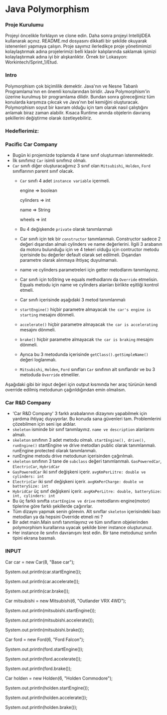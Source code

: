 #  Java Polymorphism

### Proje Kurulumu

Projeyi öncelikle forklayın ve clone edin.
Daha sonra projeyi IntellijIDEA kullanarak açınız. README.md dosyasını dikkatli bir şekilde okuyarak istenenleri yapmaya çalışın.
Proje sayımız ilerledikçe proje yönetimimizi kolaylaştırmak adına projelerimizi belli klasör kalıplarında saklamak işimizi kolaylaştırmak adına iyi bir alışkanlıktır.
Örnek bir Lokasyon: Workintech/Sprint_1/Etud.

### Intro

Polymorphism çok biçimlilik demektir. Java'nın ve Nesne Tabanlı Programlama'nın en önemli konularından biridir.
Java Polymorphism'in üzerine kurulmuş bir programlama dilidir. Bundan sonra göreceğimiz tüm konularda karşımıza çıkıcak ve Java'nın bel kemiğini oluşturacak.
Polymorphism soyut bir kavram olduğu için tam olarak nasıl çalıştığını anlamak biraz zaman alabilir. Kısaca Runtime anında objelerin davranış şekillerini değiştirme olarak özetleyebiliriz.


### Hedeflerimiz:

 ### Pacific Car Company

 * Bugün ki projemizde toplamda 4 tane sınıf oluşturman istenmektedir.
 * İlk sınıfımız ```Car``` isimli sınıfmız olmalı.
 * ```Car``` sınıfı diğer oluşturacağımız 3 sınıf olan ```Mitsubishi```, ```Holden```, ```Ford``` sınıflarının parent sınıf olacak.
   * ```Car``` sınıfı 4 adet ```instance variable``` içermeli.
        
        engine => boolean
   
        cylinders => int
   
        name => String
   
        wheels => int
   
   * Bu 4 değişkende ```private``` olarak tanımlanmalı
   * Car sınıfı için tek bir ```constructor``` tanımlanmalı. Constructor sadece 2 değeri dışarıdan almalı cylinders ve name değerlerini. İlgili 3 arabanın da motoru bulunduğu için ve 4 tekeri olduğu için contructor metodu içerisinde bu değerler default olarak set edilmeli. Dışarıdan parametre olarak alınmaya ihtiyaç duyulmamalı.
   * name ve cylinders parametreleri için getter metodlarını tanımlayınız.
   * Car sınıfı için toString ve equals methodlarını da ```Override``` etmelisin. Equals metodu için name ve cylinders alanları birlikte eşitliği kontrol etmeli.
   * Car sınıfı içerisinde aşağıdaki 3 metod tanımlanmalı
   * ```startEngine()``` hiçbir parametre almayacak ```the car's engine is starting``` mesajını dönmeli.
   * ```accelerate()```  hiçbir parametre almayacak ```the car is accelerating``` mesajını dönmeli.
   * ```brake()``` hiçbir parametre almayacak ```the car is braking``` mesajını dönmeli.
   * Ayrıca bu 3 metodunda içerisinde ```getClass().getSimpleName()``` değeri loglanmalı.
   * ```Mitsubishi```, ```Holden```, ```Ford``` sınıfları ```Car``` sınıfının alt sınıflarıdır ve bu 3 metoduda ```Override``` etmeliler.

Aşağıdaki gibi bir input değeri için output kısmında her araç türünün kendi override edilmiş metodunun çağırıldığından emin olmalısın.

 ### Car R&D Company

 * 'Car R&D Company' 3 farklı arabalarının dizaynını yapabilmek için yardıma ihtiyaç duyuyorlar. Bu konuda sana güvenleri tam. Problemlerini çözebilmen için seni işe aldılar.
 * ```skeleton``` isminde bir sınıf tanımlayınız. ```name ve description``` alanlarını almalı.
 * ```skeleton``` sınıfının 3 adet metodu olmalı. ```startEngine(), drive(), runEngine()``` startEngine ve drive metodları public olarak tanımlanmalı. runEngine protected olarak tanımlanmalı.
 * runEngine metodu drive metodunun içerisinden çağırılmalı.
 * ```skeleton``` sınıfının 3 tane de ```subclass``` değeri tanımlanmalı. ```GasPoweredCar```, ```ElectricCar```, ```HybridCar```
 * ```GasPoweredCar``` iki sınıf değişkeni içerir. ```avgKmPerLitre: double ve cylinders: int```
 * ```ElectricCar``` iki sınıf değişkeni içerir. ```avgKmPerCharge: double ve batterySize: int```
 * ```HybridCar``` üç sınıf değişkeni içerir. ```avgKmPerLitre: double, batterySize: int, cylinders: int```
 * Bu üç farklı sınıfta ```startEngine ve drive``` metodlarını engine(motor) tiplerine göre farklı şekillerde çağırırlar.
 * Tüm dizaynı yapmak senin görevin. Alt sınıflar ```skeleton``` içerisindeki bazı metodları ya da hepsini Override etmeli mi ?
 * Bir adet main.Main sınıfı tanımlayınız ve tüm sınıfların objelerinden polymorphism kurallarına uyacak şekilde birer instance oluşturunuz.
 * Her instance ile sınıfın davranışını test edin. Bir tane metodunuz sınıfın tipini ekrana basmalı.

### INPUT

Car car = new Car(8, "Base car");

System.out.println(car.startEngine());

System.out.println(car.accelerate());

System.out.println(car.brake());

Car mitsubishi = new Mitsubishi(6, "Outlander VRX 4WD");

System.out.println(mitsubishi.startEngine());

System.out.println(mitsubishi.accelerate());

System.out.println(mitsubishi.brake());

Car ford = new Ford(6, "Ford Falcon");

System.out.println(ford.startEngine());

System.out.println(ford.accelerate());

System.out.println(ford.brake());

Car holden = new Holden(6, "Holden Commodore");

System.out.println(holden.startEngine());

System.out.println(holden.accelerate());

System.out.println(holden.brake());
